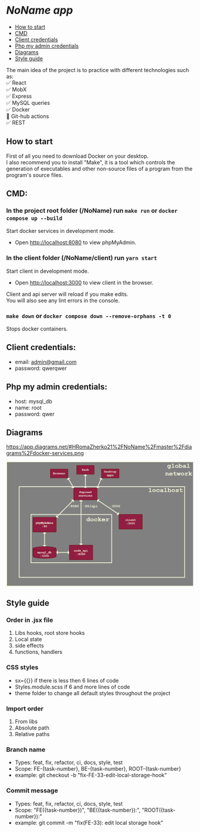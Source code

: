 # **_NoName app_**

- [How to start](#how-to-start)
- [CMD](#cmd)
- [Client credentials](#client-credentials)
- [Php my admin credentials](#php-my-admin-credentials)
- [Diagrams](#diagrams)
- [Style guide](#Style-guide)

The main idea of the project is to practice with different technologies such as:\
:white_check_mark: React\
:white_check_mark: MobX\
:white_check_mark: Express\
:white_check_mark: MySQL queries\
:white_check_mark: Docker\
:black_square_button: Git-hub actions\
:white_check_mark: REST

## How to start

First of all you need to download Docker on your desktop.\
I also recommend you to install "Make", it is a tool which controls the generation of executables and other non-source files of a program from the program's source files.

## CMD:



### In the project root folder (/NoName) run `make run` or `docker compose up --build`
Start docker services in development mode.
- Open [http://localhost:8080](http://localhost:8080) to view phpMyAdmin.

### In the client folder (/NoName/client) run `yarn start`
Start client in development mode.
- Open [http://localhost:3000](http://localhost:3000) to view client in the browser.

Client and api server will reload if you make edits.\
You will also see any lint errors in the console.

### `make down` or `docker compose down --remove-orphans -t 0`

Stops docker containers.

## Client credentials:

- email: admin@gmail.com
- password: qwerqwer

## Php my admin credentials:

- host: mysql_db
- name: root
- password: qwer

## Diagrams

https://app.diagrams.net/#HRomaZherko21%2FNoName%2Fmaster%2Fdiagrams%2Fdocker-services.png

![docker-services](https://github.com/RomaZherko21/NoName/blob/master/diagrams/docker-services.png?raw=true)

## Style guide

### Order in .jsx file

1. Libs hooks, root store hooks
2. Local state
3. side effects
4. functions, handlers

### CSS styles

- sx={{}} if there is less then 6 lines of code
- Styles.module.scss if 6 and more lines of code
- theme folder to change all default styles throughout the project

### Import order

1. From libs
2. Absolute path
3. Relative paths

### Branch name

- Types: feat, fix, refactor, ci, docs, style, test
- Scope: FE-{task-number}, BE-{task-number}, ROOT-{task-number}
- example: git checkout -b "fix-FE-33-edit-local-storage-hook"

### Commit message

- Types: feat, fix, refactor, ci, docs, style, test
- Scope: "FE({task-number})", "BE({task-number}):", "ROOT({task-number}):"
- example: git commit -m "fix(FE-33): edit local storage hook"

